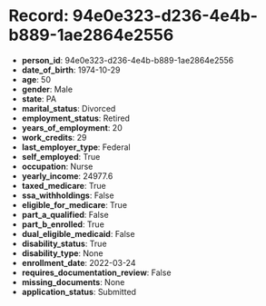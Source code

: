 # Record: 94e0e323-d236-4e4b-b889-1ae2864e2556

- **person_id**: 94e0e323-d236-4e4b-b889-1ae2864e2556
- **date_of_birth**: 1974-10-29
- **age**: 50
- **gender**: Male
- **state**: PA
- **marital_status**: Divorced
- **employment_status**: Retired
- **years_of_employment**: 20
- **work_credits**: 29
- **last_employer_type**: Federal
- **self_employed**: True
- **occupation**: Nurse
- **yearly_income**: 24977.6
- **taxed_medicare**: True
- **ssa_withholdings**: False
- **eligible_for_medicare**: True
- **part_a_qualified**: False
- **part_b_enrolled**: True
- **dual_eligible_medicaid**: False
- **disability_status**: True
- **disability_type**: None
- **enrollment_date**: 2022-03-24
- **requires_documentation_review**: False
- **missing_documents**: None
- **application_status**: Submitted